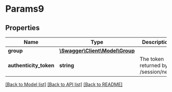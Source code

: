 # Params9

## Properties
Name | Type | Description | Notes
------------ | ------------- | ------------- | -------------
**group** | [**\Swagger\Client\Model\Group**](Group.md) |  | [optional] 
**authenticity_token** | **string** | The token returned by /session/new. | [optional] 

[[Back to Model list]](../README.md#documentation-for-models) [[Back to API list]](../README.md#documentation-for-api-endpoints) [[Back to README]](../README.md)


